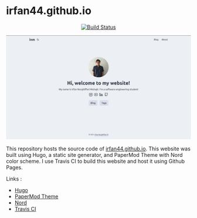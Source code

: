 # irfan44.github.io

<div align=center>

[![Build Status](https://www.travis-ci.com/irfan44/irfan44.github.io.svg?branch=main)](https://www.travis-ci.com/irfan44/irfan44.github.io)

</div>

![Screenshot of my desktop](https://github.com/irfan44/irfan44.github.io/raw/master/screenshot.png)

This repository hosts the source code of [irfan44.github.io](https://.irfan44.github.io). This website was built using Hugo, a static site generator, and PaperMod Theme with Nord color scheme. I use Travis CI to build this website and host it using Github Pages.

Links :
- [Hugo](https://.gohugo.io)
- [PaperMod Theme](https://github.com/adityatelange/hugo-PaperMod)
- [Nord](https://.nordtheme.com)
- [Travis CI](https://.travis-ci.com)

